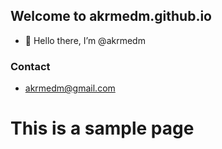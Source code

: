 ## Welcome to akrmedm.github.io

- 👋 Hello there, I’m @akrmedm

### Contact

- akrmedm@gmail.com

<h1>This is a sample page</h1>
